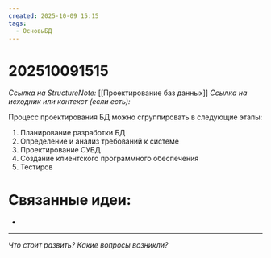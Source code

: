 ```yaml
---
created: 2025-10-09 15:15
tags:
  - ОсновыБД
---
```

# 202510091515
*Ссылка на StructureNote:* [[Проектирование баз данных]]
*Ссылка на исходник или контекст (если есть):* 

Процесс проектирования БД можно сгруппировать в следующие этапы:
1) Планирование разработки БД
2) Определение и анализ требований к системе
3) Проектирование СУБД
4) Создание клиентского программного обеспечения
5) Тестиров
# Связанные идеи:
* 
---

*Что стоит развить? Какие вопросы возникли?*